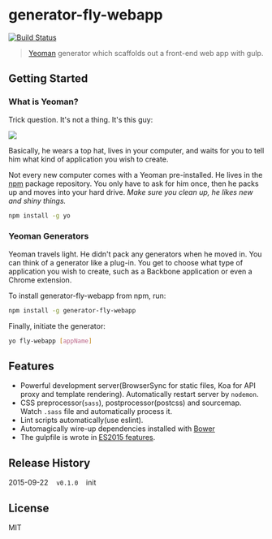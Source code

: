 # generator-fly-webapp

[![Build Status](https://travis-ci.org/creeperyang/generator-fly-webapp.svg)](https://travis-ci.org/creeperyang/generator-fly-webapp)

> [Yeoman](http://yeoman.io) generator which scaffolds out a front-end web app with gulp.


## Getting Started

### What is Yeoman?

Trick question. It's not a thing. It's this guy:

![](http://i.imgur.com/JHaAlBJ.png)

Basically, he wears a top hat, lives in your computer, and waits for you to tell him what kind of application you wish to create.

Not every new computer comes with a Yeoman pre-installed. He lives in the [npm](https://npmjs.org) package repository. You only have to ask for him once, then he packs up and moves into your hard drive. *Make sure you clean up, he likes new and shiny things.*

```bash
npm install -g yo
```

### Yeoman Generators

Yeoman travels light. He didn't pack any generators when he moved in. You can think of a generator like a plug-in. You get to choose what type of application you wish to create, such as a Backbone application or even a Chrome extension.

To install generator-fly-webapp from npm, run:

```bash
npm install -g generator-fly-webapp
```

Finally, initiate the generator:

```bash
yo fly-webapp [appName]
```

## Features

- Powerful development server(BrowserSync for static files, Koa for API proxy and template rendering). Automatically restart server by `nodemon`.
- CSS preprocessor(`sass`), postprocessor(postcss) and sourcemap. Watch `.sass` file and automatically process it.
- Lint scripts automatically(use eslint).
- Automagically wire-up dependencies installed with [Bower](http://bower.io)
- The gulpfile is wrote in [ES2015 features](https://babeljs.io/docs/learn-es2015/).

## Release History

2015-09-22&nbsp;&nbsp;&nbsp;&nbsp;`v0.1.0`&nbsp;&nbsp;&nbsp;&nbsp;init

## License

MIT

